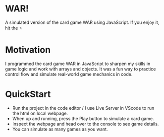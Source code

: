 # WAR! 
A simulated version of the card game WAR using JavaScript. If you enjoy it, hit the ⭐  
# Motivation 
I programmed the card game WAR in JavaScript to sharpen my skills in game logic and work with arrays and objects. It was a fun way to practice control flow and simulate real-world game mechanics in code.
# QuickStart 
- Run the project in the code editor / I use Live Server in VScode to run the html on local webpage. 
- When up and running, press the Play button to simulate a card game.
- Inspect the webpage and head over to the console to see game details. 
- You can simulate as many games as you want.
